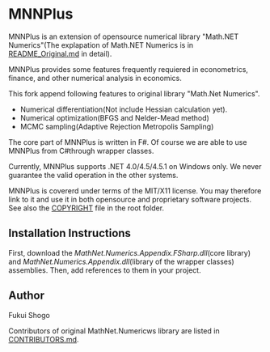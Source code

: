 ﻿MNNPlus
=================

MNNPlus is an extension of opensource numerical library "Math.NET Numerics"(The explapation of Math.NET Numerics is in [README_Original.md](README_Original.md) in detail).

MNNPlus provides some features frequently requiered in econometrics,
finance, and other numerical analysis in economics.

This fork append following features to original library "Math.Net Numerics".
* Numerical differentiation(Not include Hessian calculation yet).
* Numerical optimization(BFGS and Nelder-Mead method)
* MCMC sampling(Adaptive Rejection Metropolis Sampling)

The core part of MNNPlus is written in F#.
Of course we are able to use MNNPlus from C#through wrapper classes.

Currently, MNNPlus supports .NET 4.0/4.5/4.5.1 on Windows only.
We never guarantee the valid operation in the other systems.

MNNPlus is covererd under terms of the MIT/X11 license. 
You may therefore link to it and use it in both opensource and proprietary
software projects. See also the [COPYRIGHT](COPYRIGHT.markdown) file in the root folder.

Installation Instructions
-------------------------

First, download the *MathNet.Numerics.Appendix.FSharp.dll*(core library) and *MathNet.Numerics.Appendix.dll*(library of the wrapper classes) assemblies.
Then, add references to them in your project.

Author
-------------------
Fukui Shogo

Contributors of original MathNet.Numericws library are listed in [CONTRIBUTORS.md](CONTRIBUTORS.md).


